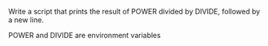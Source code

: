  Write a script that prints the result of POWER divided by DIVIDE, followed by a new line.



POWER and DIVIDE are environment variables
